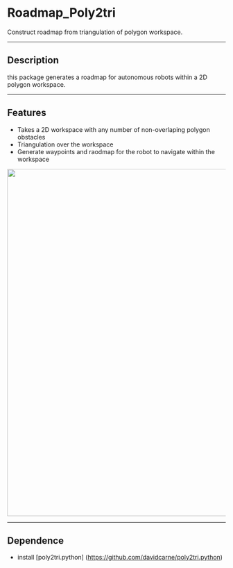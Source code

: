 Roadmap_Poly2tri
========

Construct roadmap from triangulation of polygon workspace.

-----
Description
-----
this package generates a roadmap for autonomous robots within a 2D polygon workspace.

-----
Features
-----
* Takes a 2D workspace with any number of non-overlaping polygon obstacles
* Triangulation over the workspace
* Generate waypoints and raodmap for the robot to navigate within the workspace

<p align="center">  
  <img src="https://github.com/MengGuo/Py_iRobot_OptiTrack/blob/master/figures/combined.png" width="800"/>
</p>

----
Dependence
----
* install [poly2tri.python] (https://github.com/davidcarne/poly2tri.python)